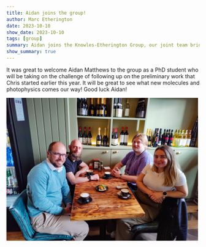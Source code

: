```yaml
---
title: Aidan joins the group!
author: Marc Etherington
date: 2023-10-10
show_date: 2023-10-10
tags: [group]
summary: Aidan joins the Knowles-Etherington Group, our joint team bridging the interface of synthetic and physical chemistry.
show_summary: true
---
```

It was great to welcome Aidan Matthews to the group as a PhD student who will be taking on the challenge of following up on the preliminary work that Chris started earlier this year. It will be great to see what new molecules and photophysics comes our way! Good luck Aidan!

<img src="https://github.com/marc-k-etherington/marc-k-etherington.github.io/blob/main/content/post/images/Aidan_joins_2023.jpg?raw=true" width="500" height="auto">
